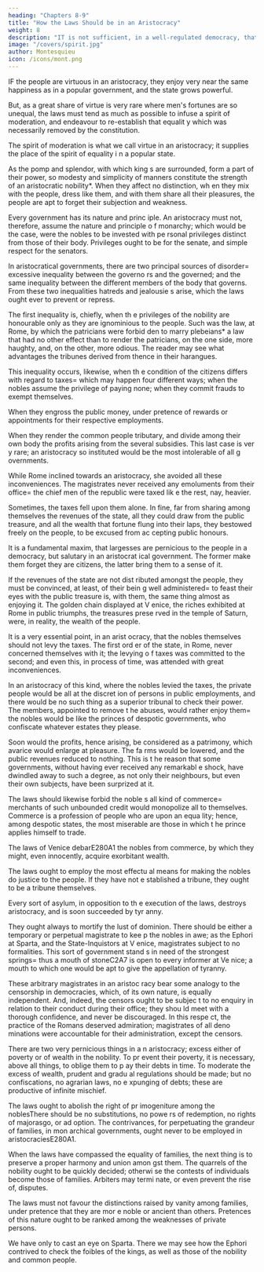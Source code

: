 ```yaml
---
heading: "Chapters 8-9"
title: "How the Laws Should be in an Aristocracy"
weight: 8
description: "IT is not sufficient, in a well-regulated democracy, that the divisions of land be equal"
image: "/covers/spirit.jpg"
author: Montesquieu
icon: /icons/mont.png
---
```




IF the people are virtuous in an aristocracy, they enjoy very near the same happiness as in a popular government, and the state grows powerful. 

But, as a great share of virtue is very rare where men's fortunes are so unequal, the laws must tend as much as possible to infuse a spirit of moderation, and endeavour to re-establish that equalit y which was necessarily removed by the constitution.

The spirit of moderation is what we call  virtue in an aristocracy; it supplies the place of the spirit of equality i n a popular state.

As the pomp and splendor, with which king s are surrounded, form a part of their power, so modesty and simplicity of  manners constitute the strength of an aristocratic nobility*. When they affect no distinction, wh en they mix with the people, dress like them, and with them share all their pleasures, the people are apt to forget their subjection and weakness.

Every government has its nature and princ iple. An aristocracy must not, therefore, assume the nature and principle o f monarchy; which would be the case, were the nobles to be invested with pe rsonal privileges distinct from those of their body. Privileges ought to be for the senate, and simple respect for the senators.

In aristocratical governments, there are  two principal sources of disorder=  excessive inequality between the governo rs and the governed; and the same inequality between the different members  of the body that governs. From these two inequalities hatreds and jealousie s arise, which the laws ought ever to prevent or repress.

The first inequality is, chiefly, when th e privileges of the nobility are honourable only as they are ignominious to the people. Such was the law, at Rome, by which the patricians were forbid den to marry plebeians* a law that had no other effect than to render the patricians, on the  one side, more haughty, and, on the other, more odious. The reader may see  what advantages the tribunes derived from thence in their harangues.

This inequality occurs, likewise, when th e condition of the citizens differs with regard to taxes=  which may happen  four different ways; when the nobles assume the privilege of paying none; when they commit frauds to exempt themselves. 

When they engross the public money, under pretence of rewards or appointments for their respective employments.

When they render the common people tributary, and divide among their own body the profits arising from the several subsidies. This last case is ver y rare; an aristocracy so instituted would be the most intolerable of all g overnments.

While Rome inclined towards an aristocracy, she avoided all these inconveniences. The magistrates never received any emoluments from their office=  the chief men of the republic were taxed lik e the rest, nay, heavier.

Sometimes, the taxes fell upon them alone. In  fine, far from sharing among themselves the revenues of the state, all they could draw from the public treasure, and all the wealth that fortune flung into their laps, they bestowed freely on the people, to be excused from ac cepting public honours.

It is a fundamental maxim, that largesses are pernicious to the people in a democracy, but salutary in an aristocrat ical government. The former make them forget they are citizens, the latter  bring them to a sense of it.

If the revenues of the state are not dist ributed amongst the people, they must be convinced, at least, of their bein g well administered=  to feast their eyes with the public treasure is, with  them, the same thing almost as enjoying it. The golden chain displayed at V enice, the riches exhibited at Rome in public triumphs, the treasures prese rved in the temple of Saturn, were, in reality, the wealth of the people.

It is a very essential point, in an arist ocracy, that the nobles themselves should not levy the taxes. The first ord er of the state, in Rome, never concerned themselves with it; the levying o f taxes was committed to the second; and even this, in process of time, was attended with great inconveniences. 

In an aristocracy of this kind, where  the nobles levied the taxes, the private people would be all at the discret ion of persons in public employments, and there would be no such thing as a superior tribunal to check their power. The members, appointed to remove t he abuses, would rather enjoy them=  the nobles would be like the princes of despotic governments, who confiscate whatever estates they please.

Soon would the profits, hence arising, be considered as a patrimony, which avarice would enlarge at pleasure. The fa rms would be lowered, and the public revenues reduced to nothing. This is t he reason that some governments, without having ever received any remarkabl e shock, have dwindled away to such a degree, as not only their neighbours, but even their own subjects, have been surprized at it.

The laws should likewise forbid the noble s all kind of commerce=  merchants of such unbounded credit would monopolize all to themselves. Commerce is a profession of people who are upon an equa lity; hence, among despotic states, the most miserable are those in which t he prince applies himself to trade.

The laws of Venice debarE280A1 the nobles from commerce, by which they might, even innocently, acquire exorbitant wealth.

The laws ought to employ the most effectu al means for making the nobles do justice to the people. If they have not e stablished a tribune, they ought to be a tribune themselves.

Every sort of asylum, in opposition to th e execution of the laws, destroys aristocracy, and is soon succeeded by tyr anny.

They ought always to mortify the lust of  dominion. There should be either a temporary or perpetual magistrate to kee p the nobles in awe; as the Ephori at Sparta, and the State-Inquistors at V enice, magistrates subject to no formalities. This sort of government stand s in need of the strongest springs=  thus a mouth of stoneC2A7 is open to every informer at Ve nice; a mouth to which one would be apt to give the appellation of tyranny.

These arbitrary magistrates in an aristoc racy bear some analogy to the censorship in democracies, which, of its own  nature, is equally independent. And, indeed, the censors ought to be subjec t to no enquiry in relation to their conduct during their office; they shou ld meet with a thorough confidence, and never be discouraged. In this respe ct, the practice of the Romans deserved admiration; magistrates of all deno minations were accountable for their administration, except the censors.

There are two very pernicious things in a n aristocracy; excess either of poverty or of wealth in the nobility. To pr event their poverty, it is necessary, above all things, to oblige them to p ay their debts in time. To moderate the excess of wealth, prudent and gradu al regulations should be made; but no confiscations, no agrarian laws, no e xpunging of debts; these are productive of infinite mischief.

The laws ought to abolish the right of pr imogeniture among the noblesThere should be no substitutions, no powe rs of redemption, no rights of majorasgo, or ad option. The contrivances, for perpetuating the grandeur of families, in mon archical governments, ought never to be employed in aristocraciesE280A1.

When the laws have compassed the equality of families, the next thing is to preserve a proper harmony and union amon gst them. The quarrels of the nobility ought to be quickly decided; otherwi se the contests of individuals become those of families. Arbiters may termi nate, or even prevent the rise of, disputes.

The laws must not favour the distinctions raised by vanity among families, under pretence that they are mor e noble or ancient than others. Pretences of this nature ought to be ranked among the weaknesses of private persons.

We have only to cast an eye on Sparta. There we may see how the Ephori contrived to check the foibles of the kings,  as well as those of the nobility and common people.

